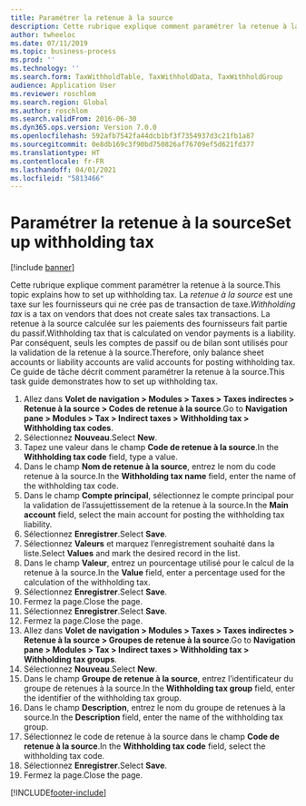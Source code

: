 ```yaml
---
title: Paramétrer la retenue à la source
description: Cette rubrique explique comment paramétrer la retenue à la source.
author: twheeloc
ms.date: 07/11/2019
ms.topic: business-process
ms.prod: ''
ms.technology: ''
ms.search.form: TaxWithholdTable, TaxWithholdData, TaxWithholdGroup
audience: Application User
ms.reviewer: roschlom
ms.search.region: Global
ms.author: roschlom
ms.search.validFrom: 2016-06-30
ms.dyn365.ops.version: Version 7.0.0
ms.openlocfilehash: 592afb7542fa44dcb1bf3f7354937d3c21fb1a87
ms.sourcegitcommit: 0e8db169c3f90bd750826af76709ef5d621fd377
ms.translationtype: HT
ms.contentlocale: fr-FR
ms.lasthandoff: 04/01/2021
ms.locfileid: "5813466"
---
```

# <a name="set-up-withholding-tax"></a><span data-ttu-id="e1421-103">Paramétrer la retenue à la source</span><span class="sxs-lookup"><span data-stu-id="e1421-103">Set up withholding tax</span></span>

[!include [banner](../../includes/banner.md)]

<span data-ttu-id="e1421-104">Cette rubrique explique comment paramétrer la retenue à la source.</span><span class="sxs-lookup"><span data-stu-id="e1421-104">This topic explains how to set up withholding tax.</span></span> <span data-ttu-id="e1421-105">La *retenue à la source* est une taxe sur les fournisseurs qui ne crée pas de transaction de taxe.</span><span class="sxs-lookup"><span data-stu-id="e1421-105">*Withholding tax* is a tax on vendors that does not create sales tax transactions.</span></span> <span data-ttu-id="e1421-106">La retenue à la source calculée sur les paiements des fournisseurs fait partie du passif.</span><span class="sxs-lookup"><span data-stu-id="e1421-106">Withholding tax that is calculated on vendor payments is a liability.</span></span> <span data-ttu-id="e1421-107">Par conséquent, seuls les comptes de passif ou de bilan sont utilisés pour la validation de la retenue à la source.</span><span class="sxs-lookup"><span data-stu-id="e1421-107">Therefore, only balance sheet accounts or liability accounts are valid accounts for posting withholding tax.</span></span> <span data-ttu-id="e1421-108">Ce guide de tâche décrit comment paramétrer la retenue à la source.</span><span class="sxs-lookup"><span data-stu-id="e1421-108">This task guide demonstrates how to set up withholding tax.</span></span>

1. <span data-ttu-id="e1421-109">Allez dans **Volet de navigation > Modules > Taxes > Taxes indirectes > Retenue à la source > Codes de retenue à la source**.</span><span class="sxs-lookup"><span data-stu-id="e1421-109">Go to **Navigation pane > Modules > Tax > Indirect taxes > Withholding tax > Withholding tax codes**.</span></span>
2. <span data-ttu-id="e1421-110">Sélectionnez **Nouveau**.</span><span class="sxs-lookup"><span data-stu-id="e1421-110">Select **New**.</span></span>
3. <span data-ttu-id="e1421-111">Tapez une valeur dans le champ **Code de retenue à la source**.</span><span class="sxs-lookup"><span data-stu-id="e1421-111">In the **Withholding tax code** field, type a value.</span></span>
4. <span data-ttu-id="e1421-112">Dans le champ **Nom de retenue à la source**, entrez le nom du code retenue à la source.</span><span class="sxs-lookup"><span data-stu-id="e1421-112">In the **Withholding tax name** field, enter the name of the withholding tax code.</span></span>
5. <span data-ttu-id="e1421-113">Dans le champ **Compte principal**, sélectionnez le compte principal pour la validation de l’assujettissement de la retenue à la source.</span><span class="sxs-lookup"><span data-stu-id="e1421-113">In the **Main account** field, select the main account for posting the withholding tax liability.</span></span>
6. <span data-ttu-id="e1421-114">Sélectionnez **Enregistrer**.</span><span class="sxs-lookup"><span data-stu-id="e1421-114">Select **Save**.</span></span>
7. <span data-ttu-id="e1421-115">Sélectionnez **Valeurs** et marquez l’enregistrement souhaité dans la liste.</span><span class="sxs-lookup"><span data-stu-id="e1421-115">Select **Values** and mark the desired record in the list.</span></span>
8. <span data-ttu-id="e1421-116">Dans le champ **Valeur**, entrez un pourcentage utilisé pour le calcul de la retenue à la source.</span><span class="sxs-lookup"><span data-stu-id="e1421-116">In the **Value** field, enter a percentage used for the calculation of the withholding tax.</span></span>
9. <span data-ttu-id="e1421-117">Sélectionnez **Enregistrer**.</span><span class="sxs-lookup"><span data-stu-id="e1421-117">Select **Save**.</span></span>
10. <span data-ttu-id="e1421-118">Fermez la page.</span><span class="sxs-lookup"><span data-stu-id="e1421-118">Close the page.</span></span>
11. <span data-ttu-id="e1421-119">Sélectionnez **Enregistrer**.</span><span class="sxs-lookup"><span data-stu-id="e1421-119">Select **Save**.</span></span>
12. <span data-ttu-id="e1421-120">Fermez la page.</span><span class="sxs-lookup"><span data-stu-id="e1421-120">Close the page.</span></span>
13. <span data-ttu-id="e1421-121">Allez dans **Volet de navigation > Modules > Taxes > Taxes indirectes > Retenue à la source > Groupes de retenue à la source**.</span><span class="sxs-lookup"><span data-stu-id="e1421-121">Go to **Navigation pane > Modules > Tax > Indirect taxes > Withholding tax > Withholding tax groups**.</span></span>
14. <span data-ttu-id="e1421-122">Sélectionnez **Nouveau**.</span><span class="sxs-lookup"><span data-stu-id="e1421-122">Select **New**.</span></span>
15. <span data-ttu-id="e1421-123">Dans le champ **Groupe de retenue à la source**, entrez l’identificateur du groupe de retenues à la source.</span><span class="sxs-lookup"><span data-stu-id="e1421-123">In the **Withholding tax group** field, enter the identifier of the withholding tax group.</span></span>
16. <span data-ttu-id="e1421-124">Dans le champ **Description**, entrez le nom du groupe de retenues à la source.</span><span class="sxs-lookup"><span data-stu-id="e1421-124">In the **Description** field, enter the name of the withholding tax group.</span></span>
17. <span data-ttu-id="e1421-125">Sélectionnez le code de retenue à la source dans le champ **Code de retenue à la source**.</span><span class="sxs-lookup"><span data-stu-id="e1421-125">In the **Withholding tax code** field, select the withholding tax code.</span></span>
18. <span data-ttu-id="e1421-126">Sélectionnez **Enregistrer**.</span><span class="sxs-lookup"><span data-stu-id="e1421-126">Select **Save**.</span></span>
19. <span data-ttu-id="e1421-127">Fermez la page.</span><span class="sxs-lookup"><span data-stu-id="e1421-127">Close the page.</span></span>



[!INCLUDE[footer-include](../../../includes/footer-banner.md)]